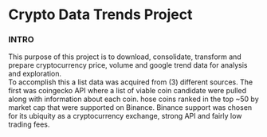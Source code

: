 # Crypto Data Trends Project

### INTRO
This purpose of this project is to download, consolidate, transform and prepare cryptocurrency price, volume and google trend data for analysis and exploration.
<br />
To accomplish this a list data was acquired from (3) different sources. The first was coingecko API where a list of viable coin candidate were pulled along with information about each coin. hose coins ranked in the top ~50 by market cap that were supported on Binance. Binance support was chosen for its ubiquity as a cryptocurrency exchange, strong API and fairly low trading fees.
